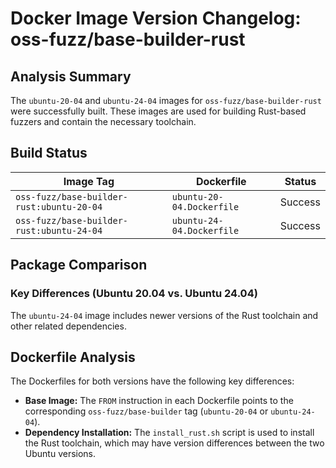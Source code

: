 # Docker Image Version Changelog: oss-fuzz/base-builder-rust

## Analysis Summary

The `ubuntu-20-04` and `ubuntu-24-04` images for `oss-fuzz/base-builder-rust` were successfully built. These images are used for building Rust-based fuzzers and contain the necessary toolchain.

## Build Status

| Image Tag | Dockerfile | Status |
| --- | --- | --- |
| `oss-fuzz/base-builder-rust:ubuntu-20-04` | `ubuntu-20-04.Dockerfile` | Success |
| `oss-fuzz/base-builder-rust:ubuntu-24-04` | `ubuntu-24-04.Dockerfile` | Success |

## Package Comparison

### Key Differences (Ubuntu 20.04 vs. Ubuntu 24.04)

The `ubuntu-24-04` image includes newer versions of the Rust toolchain and other related dependencies.

## Dockerfile Analysis

The Dockerfiles for both versions have the following key differences:

*   **Base Image:** The `FROM` instruction in each Dockerfile points to the corresponding `oss-fuzz/base-builder` tag (`ubuntu-20-04` or `ubuntu-24-04`).
*   **Dependency Installation:** The `install_rust.sh` script is used to install the Rust toolchain, which may have version differences between the two Ubuntu versions.